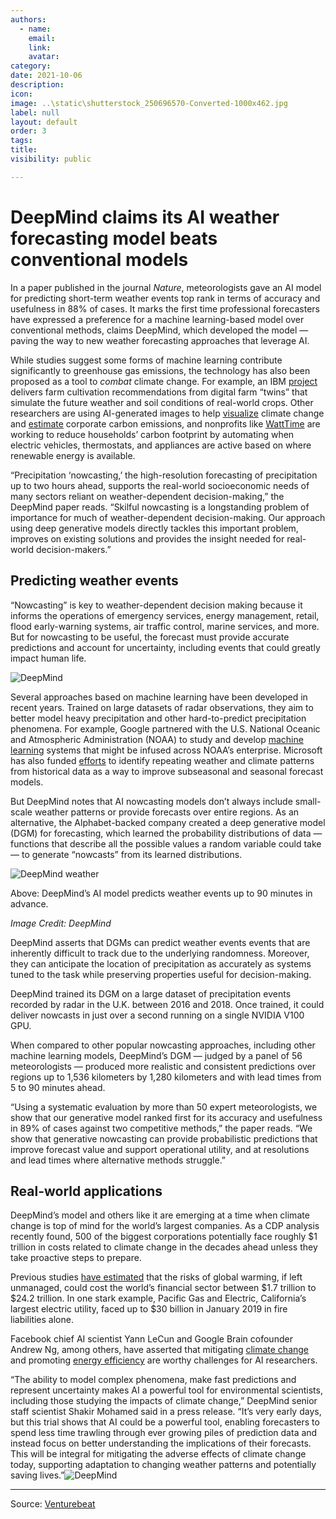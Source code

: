 ```yaml
---
authors:
  - name: 
    email: 
    link:
    avatar: 
category:
date: 2021-10-06
description:
icon:
image: ..\static\shutterstock_250696570-Converted-1000x462.jpg
label: null
layout: default
order: 3
tags:
title:
visibility: public

---
```



# DeepMind claims its AI weather forecasting model beats conventional models

In a paper published in the journal _Nature_, meteorologists gave an AI model for predicting short-term weather events top rank in terms of accuracy and usefulness in 88% of cases. It marks the first time professional forecasters have expressed a preference for a machine learning-based model over conventional methods, claims DeepMind, which developed the model — paving the way to new weather forecasting approaches that leverage AI.

While studies suggest some forms of machine learning contribute significantly to greenhouse gas emissions, the technology has also been proposed as a tool to _combat_ climate change. For example, an IBM [project](https://venturebeat.com/2020/04/29/researchers-propose-ways-to-apply-ai-to-agriculture-and-conservation/) delivers farm cultivation recommendations from digital farm “twins” that simulate the future weather and soil conditions of real-world crops. Other researchers are using AI-generated images to help [visualize](https://venturebeat.com/2019/10/23/researchers-visualize-climate-impact-with-ai-generated-images/) climate change and [estimate](https://venturebeat.com/2021/09/13/ai-can-estimate-corporate-greenhouse-gas-emissions/) corporate carbon emissions, and nonprofits like [WattTime](https://venturebeat.com/2020/09/11/ai-weekly-what-ml-practitioners-are-doing-about-climate-change/) are working to reduce households’ carbon footprint by automating when electric vehicles, thermostats, and appliances are active based on where renewable energy is available.

“Precipitation ‘nowcasting,’ the high-resolution forecasting of precipitation up to two hours ahead, supports the real-world socioeconomic needs of many sectors reliant on weather-dependent decision-making,” the DeepMind paper reads. “Skilful nowcasting is a longstanding problem of importance for much of weather-dependent decision-making. Our approach using deep generative models directly tackles this important problem, improves on existing solutions and provides the insight needed for real-world decision-makers.”

## Predicting weather events

“Nowcasting” is key to weather-dependent decision making because it informs the operations of emergency services, energy management, retail, flood early-warning systems, air traffic control, marine services, and more. But for nowcasting to be useful, the forecast must provide accurate predictions and account for uncertainty, including events that could greatly impact human life.

![DeepMind](https://venturebeat.com/wp-content/uploads/2021/09/fig1-wheel.gif?w=710&resize=710%2C300&strip=all)

Several approaches based on machine learning have been developed in recent years. Trained on large datasets of radar observations, they aim to better model heavy precipitation and other hard-to-predict precipitation phenomena. For example, Google partnered with the U.S. National Oceanic and Atmospheric Administration (NOAA) to study and develop [machine learning](https://venturebeat.com/category/ai/) systems that might be infused across NOAA’s enterprise. Microsoft has also funded [efforts](https://blogs.microsoft.com/ai/ai-subseasonal-weather-forecast/) to identify repeating weather and climate patterns from historical data as a way to improve subseasonal and seasonal forecast models.

But DeepMind notes that AI nowcasting models don’t always include small-scale weather patterns or provide forecasts over entire regions. As an alternative, the Alphabet-backed company created a deep generative model (DGM) for forecasting, which learned the probability distributions of data — functions that describe all the possible values a random variable could take — to generate “nowcasts” from its learned distributions.

![DeepMind weather](https://venturebeat.com/wp-content/uploads/2021/09/Screenshot-19.png?w=800&resize=800%2C269&strip=all)

Above: DeepMind’s AI model predicts weather events up to 90 minutes in advance.

_Image Credit: DeepMind_

DeepMind asserts that DGMs can predict weather events events that are inherently difficult to track due to the underlying randomness. Moreover, they can anticipate the location of precipitation as accurately as systems tuned to the task while preserving properties useful for decision-making.

DeepMind trained its DGM on a large dataset of precipitation events recorded by radar in the U.K. between 2016 and 2018. Once trained, it could deliver nowcasts in just over a second running on a single NVIDIA V100 GPU.

When compared to other popular nowcasting approaches, including other machine learning models, DeepMind’s DGM — judged by a panel of 56 meteorologists — produced more realistic and consistent predictions over regions up to 1,536 kilometers by 1,280 kilometers and with lead times from 5 to 90 minutes ahead.

“Using a systematic evaluation by more than 50 expert meteorologists, we show that our generative model ranked first for its accuracy and usefulness in 89% of cases against two competitive methods,” the paper reads. “We show that generative nowcasting can provide probabilistic predictions that improve forecast value and support operational utility, and at resolutions and lead times where alternative methods struggle.”

## Real-world applications

DeepMind’s model and others like it are emerging at a time when climate change is top of mind for the world’s largest companies. As a CDP analysis recently found, 500 of the biggest corporations potentially face roughly $1 trillion in costs related to climate change in the decades ahead unless they take proactive steps to prepare.

Previous studies [have estimated](https://www.nature.com/articles/nclimate2972) that the risks of global warming, if left unmanaged, could cost the world’s financial sector between $1.7 trillion to $24.2 trillion. In one stark example, Pacific Gas and Electric, California’s largest electric utility, faced up to $30 billion in January 2019 in fire liabilities alone.

Facebook chief AI scientist Yann LeCun and Google Brain cofounder Andrew Ng, among others, have asserted that mitigating [climate change](https://venturebeat.com/2019/12/16/ai-experts-urge-machine-learning-researchers-to-tackle-climate-change/) and promoting [energy efficiency](https://venturebeat.com/2019/12/17/yann-lecun-ar-glasses-will-be-the-killer-app-of-energy-efficient-machine-learning/) are worthy challenges for AI researchers.

“The ability to model complex phenomena, make fast predictions and represent uncertainty makes AI a powerful tool for environmental scientists, including those studying the impacts of climate change,” DeepMind senior staff scientist Shakir Mohamed said in a press release. “It’s very early days, but this trial shows that AI could be a powerful tool, enabling forecasters to spend less time trawling through ever growing piles of prediction data and instead focus on better understanding the implications of their forecasts. This will be integral for mitigating the adverse effects of climate change today, supporting adaptation to changing weather patterns and potentially saving lives.”![DeepMind](https://venturebeat.com/wp-content/uploads/2021/09/fig1-wheel.gif?w=710&resize=710%2C300&strip=all)

---

Source: [Venturebeat](https://venturebeat.com/2021/09/29/deepmind-claims-its-ai-weather-forecasting-model-beats-conventional-models/)

